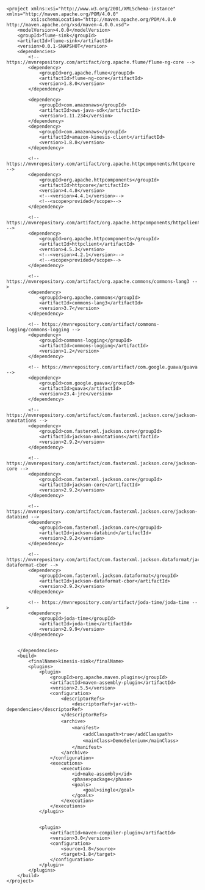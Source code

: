     <project xmlns:xsi="http://www.w3.org/2001/XMLSchema-instance" xmlns="http://maven.apache.org/POM/4.0.0"
             xsi:schemaLocation="http://maven.apache.org/POM/4.0.0 http://maven.apache.org/xsd/maven-4.0.0.xsd">
        <modelVersion>4.0.0</modelVersion>
        <groupId>flume-sink</groupId>
        <artifactId>flume-sink</artifactId>
        <version>0.0.1-SNAPSHOT</version>
        <dependencies>
            <!-- https://mvnrepository.com/artifact/org.apache.flume/flume-ng-core -->
            <dependency>
                <groupId>org.apache.flume</groupId>
                <artifactId>flume-ng-core</artifactId>
                <version>1.8.0</version>
            </dependency>

            <dependency>
                <groupId>com.amazonaws</groupId>
                <artifactId>aws-java-sdk</artifactId>
                <version>1.11.234</version>
            </dependency>
            <dependency>
                <groupId>com.amazonaws</groupId>
                <artifactId>amazon-kinesis-client</artifactId>
                <version>1.8.8</version>
            </dependency>

            <!-- https://mvnrepository.com/artifact/org.apache.httpcomponents/httpcore -->
            <dependency>
                <groupId>org.apache.httpcomponents</groupId>
                <artifactId>httpcore</artifactId>
                <version>4.4.8</version>
                <!--<version>4.4.1</version>-->
                <!--<scope>provided</scope>-->
            </dependency>

            <!-- https://mvnrepository.com/artifact/org.apache.httpcomponents/httpclient -->
            <dependency>
                <groupId>org.apache.httpcomponents</groupId>
                <artifactId>httpclient</artifactId>
                <version>4.5.3</version>
                <!--<version>4.2.1</version>-->
                <!--<scope>provided</scope>-->
            </dependency>

            <!-- https://mvnrepository.com/artifact/org.apache.commons/commons-lang3 -->
            <dependency>
                <groupId>org.apache.commons</groupId>
                <artifactId>commons-lang3</artifactId>
                <version>3.7</version>
            </dependency>

            <!-- https://mvnrepository.com/artifact/commons-logging/commons-logging -->
            <dependency>
                <groupId>commons-logging</groupId>
                <artifactId>commons-logging</artifactId>
                <version>1.2</version>
            </dependency>

            <!-- https://mvnrepository.com/artifact/com.google.guava/guava -->
            <dependency>
                <groupId>com.google.guava</groupId>
                <artifactId>guava</artifactId>
                <version>23.4-jre</version>
            </dependency>

            <!-- https://mvnrepository.com/artifact/com.fasterxml.jackson.core/jackson-annotations -->
            <dependency>
                <groupId>com.fasterxml.jackson.core</groupId>
                <artifactId>jackson-annotations</artifactId>
                <version>2.9.2</version>
            </dependency>

            <!-- https://mvnrepository.com/artifact/com.fasterxml.jackson.core/jackson-core -->
            <dependency>
                <groupId>com.fasterxml.jackson.core</groupId>
                <artifactId>jackson-core</artifactId>
                <version>2.9.2</version>
            </dependency>

            <!-- https://mvnrepository.com/artifact/com.fasterxml.jackson.core/jackson-databind -->
            <dependency>
                <groupId>com.fasterxml.jackson.core</groupId>
                <artifactId>jackson-databind</artifactId>
                <version>2.9.2</version>
            </dependency>

            <!-- https://mvnrepository.com/artifact/com.fasterxml.jackson.dataformat/jackson-dataformat-cbor -->
            <dependency>
                <groupId>com.fasterxml.jackson.dataformat</groupId>
                <artifactId>jackson-dataformat-cbor</artifactId>
                <version>2.9.2</version>
            </dependency>

            <!-- https://mvnrepository.com/artifact/joda-time/joda-time -->
            <dependency>
                <groupId>joda-time</groupId>
                <artifactId>joda-time</artifactId>
                <version>2.9.9</version>
            </dependency>


        </dependencies>
        <build>
            <finalName>kinesis-sink</finalName>
            <plugins>
                <plugin>
                    <groupId>org.apache.maven.plugins</groupId>
                    <artifactId>maven-assembly-plugin</artifactId>
                    <version>2.5.5</version>
                    <configuration>
                        <descriptorRefs>
                            <descriptorRef>jar-with-dependencies</descriptorRef>
                        </descriptorRefs>
                        <archive>　 　 　 　 　 　
                            <manifest>　 　 　 　 　 　 　
                                <addClasspath>true</addClasspath>　 　 　 　 　 　 　
                                <mainClass>DemoSelenium</mainClass>　 　 　 　 　 　
                            </manifest>                        　 　 　 　 　
                        </archive>
                    </configuration>
                    <executions>
                        <execution>
                            <id>make-assembly</id>
                            <phase>package</phase>
                            <goals>
                                <goal>single</goal>
                            </goals>
                        </execution>
                    </executions>
                </plugin>


                <plugin>
                    <artifactId>maven-compiler-plugin</artifactId>
                    <version>3.0</version>
                    <configuration>
                        <source>1.8</source>
                        <target>1.8</target>
                    </configuration>
                </plugin>
            </plugins>
        </build>
    </project>
